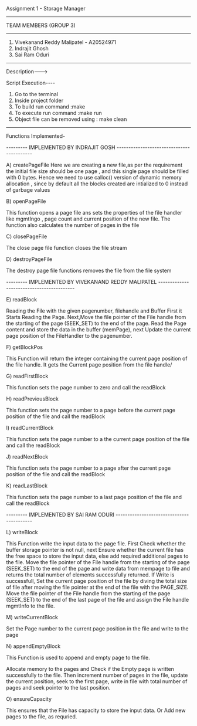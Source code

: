 Assignment 1 - Storage Manager
______________________________

 
TEAM MEMBERS (GROUP 3)
______________________

1. Vivekanand Reddy Malipatel  - A20524971
2. Indrajit Ghosh    
3. Sai Ram Oduri 

------------------------
Description--->

Script Execution----
1) Go to the terminal
2) Inside project folder 
3) To build run command :make 
4) To execute run command :make run 
5) Object file can be removed using : make clean

----------------------------

Functions Implemented- 


--------- IMPLEMENTED BY INDRAJIT GOSH ------------------------------------------

A) createPageFile 
Here we are creating a new file,as per the requirement the initial file size should be one page , and this single page should be filled 
with 0 bytes. Hence we need to use calloc() version of dynamic memory allocation , since by default all the blocks created are intialized to 0 instead of garbage values

B) openPageFile

This function opens a page file ans sets the properties of the file handler like 
mgmtIngo , page count and current position of the new file. The function also calculates 
the number of pages in the file

C) closePageFile

The close page file function closes the file stream

D) destroyPageFile

The destroy page file functions removes the file from the file system

--------- IMPLEMENTED BY VIVEKANAND REDDY MALIPATEL ------------------------------------------

E) readBlock

Reading the File with the given pagenumber, filehandle and Buffer
First it Starts Reading the Page. Next,Move the file pointer of the File handle from the starting of the page (SEEK_SET) to the end of the page.
Read the Page content and store the data in the buffer (memPage), next Update the current page position of the FileHandler to the pagenumber.

F) getBlockPos

This Function will return the integer containing the current page position of the file handle. It gets the Current page position from the file handle/

G) readFirstBlock

This function sets the page number to zero and call the readBlock

H) readPreviousBlock

This function sets the page number to a page before the current page position of the file and call the readBlock

I) readCurrentBlock

This function sets the page number to a the current page position of the file and call the readBlock

J) readNextBlock

This function sets the page number to a page after the current page position of the file and call the readBlock

K) readLastBlock

This function sets the page number to a last page position of the file and call the readBlock

--------- IMPLEMENTED BY SAI RAM ODURI ------------------------------------------

L) writeBlock

This Function write the input data to the page file.
First Check whether the buffer storage pointer is not null, next Ensure whether the current file has the free space to store the input data, else add required additional pages to the file.
Move the file pointer of the File handle from the starting of the page (SEEK_SET) to the end of the page and write data from mempage to file and returns the total number of elements successfully returned.
If Write is successfull, Set the current page position of the file by diving the total size of file after moving the file pointer at the end of the file with the PAGE_SIZE.
Move the file pointer of the File handle from the starting of the page (SEEK_SET) to the end of the last page of the file and assign the File handle mgmtInfo to the file.

M) writeCurrentBlock

Set the Page number to the current page position in the file and write to the page

N) appendEmptyBlock

This Function is used to append and empty page to the file. 

Allocate memory to the pages and Check if the Empty page is written successfully to the file. Then increment number of pages in the file, update the current position, seek to the first page, write in file with total number of pages and  seek pointer to the last position.

O) ensureCapacity

This ensures that the File has capacity to store the input data. Or Add new pages to the file, as requried.



